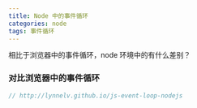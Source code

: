 ```yaml
---
title: Node 中的事件循环
categories: node
tags: 事件循环
---
```


<!--
  name: Node 中的事件循环
  description: 相比于浏览器中的事件循环，node 环境中的有什么差别？
-->

相比于浏览器中的事件循环，node 环境中的有什么差别？

### 对比浏览器中的事件循环

```js
// http://lynnelv.github.io/js-event-loop-nodejs
```
